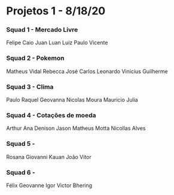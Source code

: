 

# Projetos 1 - 8/18/20


### Squad 1 - Mercado Livre
Felipe
Caio
Juan
Luan
Luiz Paulo
Vicente

 

### Squad 2 - Pokemon
Matheus Vidal
Rebecca
José Carlos
Leonardo
Vinicius
Guilherme

 

### Squad 3 - Clima
Paulo
Raquel
Geovanna
Nicolas Moura
Mauricio
Julia

 

### Squad 4 - Cotações de moeda
Arthur
Ana 
Denison
Jason
Matheus Motta
Nicollas Alves

 

### Squad 5 - 
Rosana
Giovanni
Kauan
João Vitor

 

### Squad 6 - 
Félix
Geovanne
Igor
Victor Bhering